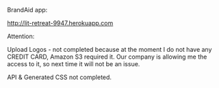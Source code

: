 BrandAid app:

http://lit-retreat-9947.herokuapp.com


Attention:

Upload Logos - not completed because at the moment I do not have any CREDIT CARD, Amazon S3 required it. Our company is allowing me the access to it, so next time it will not be an issue.

API & Generated CSS not completed.
